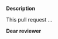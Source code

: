 <!-- These are hidden commments. You can leave them or delete them. -->

<!-- Don't be shy! Github issues or pull requests are welcome any time. -->
<!-- But if you first want to chat, use the Gammapy Slack. -->
<!-- See https://gammapy.org/contact.html -->

**Description**
<!-- What is the motivation for this pull request? -->
<!-- Briefly: what changes are done here? -->
<!-- If this is to address a Github issue, mention its number to create a link -->
<!-- Example: This PR is to fix issue #42 -->

This pull request ...

**Dear reviewer**
<!-- Let the reviewer and Gammapy team know what you want: -->
<!-- * Is this ready for review? Or is it work in progress and you want some feedback? -->
<!-- * Do you want to go through review here? Or if someone just finish this up and merge it in? -->
<!-- Do you have any specific questions, e.g. about API or implementation? -->
<!-- Do you include a test executing new code you're adding (to make sure it runs)? -->
<!-- Do you include some documentation? Is it needed? -->
